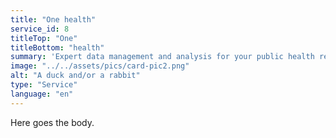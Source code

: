 ```yaml
---
title: "One health"
service_id: 8
titleTop: "One"
titleBottom: "health"
summary: 'Expert data management and analysis for your public health research project.'
image: "../../assets/pics/card-pic2.png"
alt: "A duck and/or a rabbit"
type: "Service"
language: "en"
---
```


Here goes the body.